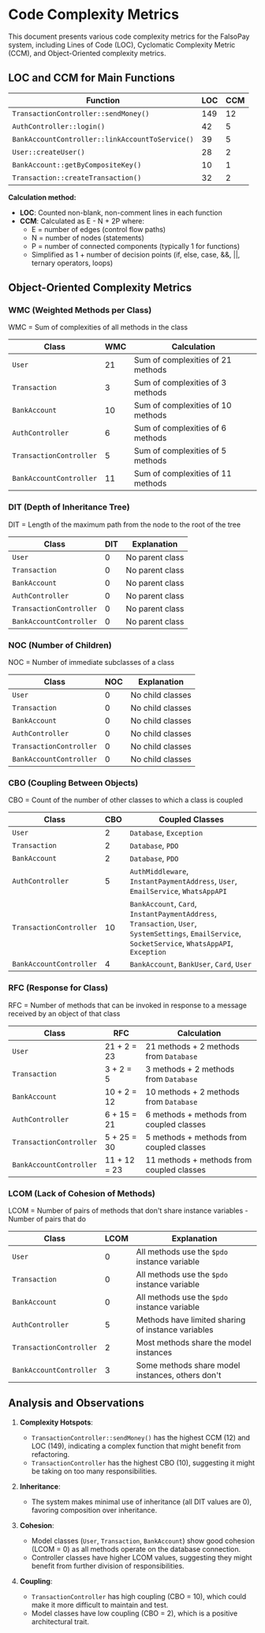 # Code Complexity Metrics

This document presents various code complexity metrics for the FalsoPay system, including Lines of Code (LOC), Cyclomatic Complexity Metric (CCM), and Object-Oriented complexity metrics.

## LOC and CCM for Main Functions

| Function | LOC | CCM |
|----------|-----|-----|
| `TransactionController::sendMoney()` | 149 | 12 |
| `AuthController::login()` | 42 | 5 |
| `BankAccountController::linkAccountToService()` | 39 | 5 |
| `User::createUser()` | 28 | 2 |
| `BankAccount::getByCompositeKey()` | 10 | 1 |
| `Transaction::createTransaction()` | 32 | 2 |

**Calculation method:**
- **LOC**: Counted non-blank, non-comment lines in each function
- **CCM**: Calculated as E - N + 2P where:
  - E = number of edges (control flow paths)
  - N = number of nodes (statements)
  - P = number of connected components (typically 1 for functions)
  - Simplified as 1 + number of decision points (if, else, case, &&, ||, ternary operators, loops)

## Object-Oriented Complexity Metrics

### WMC (Weighted Methods per Class)

WMC = Sum of complexities of all methods in the class

| Class | WMC | Calculation |
|-------|-----|-------------|
| `User` | 21 | Sum of complexities of 21 methods |
| `Transaction` | 3 | Sum of complexities of 3 methods |
| `BankAccount` | 10 | Sum of complexities of 10 methods |
| `AuthController` | 6 | Sum of complexities of 6 methods |
| `TransactionController` | 5 | Sum of complexities of 5 methods |
| `BankAccountController` | 11 | Sum of complexities of 11 methods |

### DIT (Depth of Inheritance Tree)

DIT = Length of the maximum path from the node to the root of the tree

| Class | DIT | Explanation |
|-------|-----|-------------|
| `User` | 0 | No parent class |
| `Transaction` | 0 | No parent class |
| `BankAccount` | 0 | No parent class |
| `AuthController` | 0 | No parent class |
| `TransactionController` | 0 | No parent class |
| `BankAccountController` | 0 | No parent class |

### NOC (Number of Children)

NOC = Number of immediate subclasses of a class

| Class | NOC | Explanation |
|-------|-----|-------------|
| `User` | 0 | No child classes |
| `Transaction` | 0 | No child classes |
| `BankAccount` | 0 | No child classes |
| `AuthController` | 0 | No child classes |
| `TransactionController` | 0 | No child classes |
| `BankAccountController` | 0 | No child classes |

### CBO (Coupling Between Objects)

CBO = Count of the number of other classes to which a class is coupled

| Class | CBO | Coupled Classes |
|-------|-----|-----------------|
| `User` | 2 | `Database`, `Exception` |
| `Transaction` | 2 | `Database`, `PDO` |
| `BankAccount` | 2 | `Database`, `PDO` |
| `AuthController` | 5 | `AuthMiddleware`, `InstantPaymentAddress`, `User`, `EmailService`, `WhatsAppAPI` |
| `TransactionController` | 10 | `BankAccount`, `Card`, `InstantPaymentAddress`, `Transaction`, `User`, `SystemSettings`, `EmailService`, `SocketService`, `WhatsAppAPI`, `Exception` |
| `BankAccountController` | 4 | `BankAccount`, `BankUser`, `Card`, `User` |

### RFC (Response for Class)

RFC = Number of methods that can be invoked in response to a message received by an object of that class

| Class | RFC | Calculation |
|-------|-----|-------------|
| `User` | 21 + 2 = 23 | 21 methods + 2 methods from `Database` |
| `Transaction` | 3 + 2 = 5 | 3 methods + 2 methods from `Database` |
| `BankAccount` | 10 + 2 = 12 | 10 methods + 2 methods from `Database` |
| `AuthController` | 6 + 15 = 21 | 6 methods + methods from coupled classes |
| `TransactionController` | 5 + 25 = 30 | 5 methods + methods from coupled classes |
| `BankAccountController` | 11 + 12 = 23 | 11 methods + methods from coupled classes |

### LCOM (Lack of Cohesion of Methods)

LCOM = Number of pairs of methods that don't share instance variables - Number of pairs that do

| Class | LCOM | Explanation |
|-------|-----|-------------|
| `User` | 0 | All methods use the `$pdo` instance variable |
| `Transaction` | 0 | All methods use the `$pdo` instance variable |
| `BankAccount` | 0 | All methods use the `$pdo` instance variable |
| `AuthController` | 5 | Methods have limited sharing of instance variables |
| `TransactionController` | 2 | Most methods share the model instances |
| `BankAccountController` | 3 | Some methods share model instances, others don't |

## Analysis and Observations

1. **Complexity Hotspots**: 
   - `TransactionController::sendMoney()` has the highest CCM (12) and LOC (149), indicating a complex function that might benefit from refactoring.
   - `TransactionController` has the highest CBO (10), suggesting it might be taking on too many responsibilities.

2. **Inheritance**: 
   - The system makes minimal use of inheritance (all DIT values are 0), favoring composition over inheritance.

3. **Cohesion**:
   - Model classes (`User`, `Transaction`, `BankAccount`) show good cohesion (LCOM = 0) as all methods operate on the database connection.
   - Controller classes have higher LCOM values, suggesting they might benefit from further division of responsibilities.

4. **Coupling**:
   - `TransactionController` has high coupling (CBO = 10), which could make it more difficult to maintain and test.
   - Model classes have low coupling (CBO = 2), which is a positive architectural trait. 
